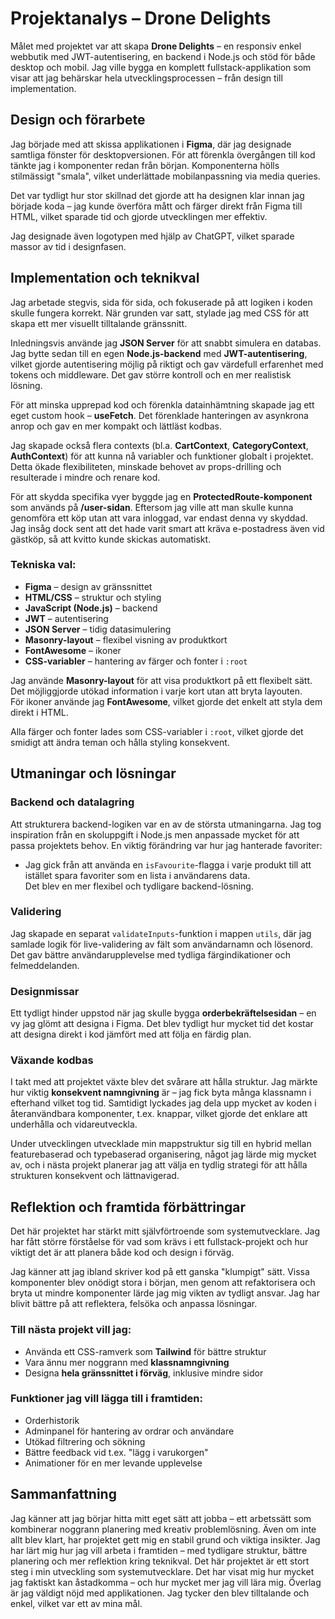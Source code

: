 # Projektanalys – Drone Delights

Målet med projektet var att skapa **Drone Delights** – en responsiv enkel webbutik med JWT-autentisering, en backend i Node.js och stöd för både desktop och mobil. Jag ville bygga en komplett fullstack-applikation som visar att jag behärskar hela utvecklingsprocessen – från design till implementation.

## Design och förarbete

Jag började med att skissa applikationen i **Figma**, där jag designade samtliga fönster för desktopversionen. För att förenkla övergången till kod tänkte jag i komponenter redan från början. Komponenterna hölls stilmässigt "smala", vilket underlättade mobilanpassning via media queries.

Det var tydligt hur stor skillnad det gjorde att ha designen klar innan jag började koda – jag kunde överföra mått och färger direkt från Figma till HTML, vilket sparade tid och gjorde utvecklingen mer effektiv.

Jag designade även logotypen med hjälp av ChatGPT, vilket sparade massor av tid i designfasen.

## Implementation och teknikval

Jag arbetade stegvis, sida för sida, och fokuserade på att logiken i koden skulle fungera korrekt. När grunden var satt, stylade jag med CSS för att skapa ett mer visuellt tilltalande gränssnitt.

Inledningsvis använde jag **JSON Server** för att snabbt simulera en databas. Jag bytte sedan till en egen **Node.js-backend** med **JWT-autentisering**, vilket gjorde autentisering möjlig på riktigt och gav värdefull erfarenhet med tokens och middleware. Det gav större kontroll och en mer realistisk lösning.

För att minska upprepad kod och förenkla datainhämtning skapade jag ett eget custom hook – **useFetch**. Det förenklade hanteringen av asynkrona anrop och gav en mer kompakt och lättläst kodbas.

Jag skapade också flera contexts (bl.a. **CartContext**, **CategoryContext**, **AuthContext**) för att kunna nå variabler och funktioner globalt i projektet. Detta ökade flexibiliteten, minskade behovet av props-drilling och resulterade i mindre och renare kod.

För att skydda specifika vyer byggde jag en **ProtectedRoute-komponent** som används på **/user-sidan**. Eftersom jag ville att man skulle kunna genomföra ett köp utan att vara inloggad, var endast denna vy skyddad. Jag insåg dock sent att det hade varit smart att kräva e-postadress även vid gästköp, så att kvitto kunde skickas automatiskt.

### Tekniska val:

- **Figma** – design av gränssnittet  
- **HTML/CSS** – struktur och styling  
- **JavaScript (Node.js)** – backend  
- **JWT** – autentisering  
- **JSON Server** – tidig datasimulering  
- **Masonry-layout** – flexibel visning av produktkort  
- **FontAwesome** – ikoner  
- **CSS-variabler** – hantering av färger och fonter i `:root`

Jag använde **Masonry-layout** för att visa produktkort på ett flexibelt sätt. Det möjliggjorde utökad information i varje kort utan att bryta layouten.  
För ikoner använde jag **FontAwesome**, vilket gjorde det enkelt att styla dem direkt i HTML.

Alla färger och fonter lades som CSS-variabler i `:root`, vilket gjorde det smidigt att ändra teman och hålla styling konsekvent.

## Utmaningar och lösningar

### Backend och datalagring

Att strukturera backend-logiken var en av de största utmaningarna. Jag tog inspiration från en skoluppgift i Node.js men anpassade mycket för att passa projektets behov. En viktig förändring var hur jag hanterade favoriter:

- Jag gick från att använda en `isFavourite`-flagga i varje produkt till att istället spara favoriter som en lista i användarens data.  
  Det blev en mer flexibel och tydligare backend-lösning.

### Validering

Jag skapade en separat `validateInputs`-funktion i mappen `utils`, där jag samlade logik för live-validering av fält som användarnamn och lösenord. Det gav bättre användarupplevelse med tydliga färgindikationer och felmeddelanden.

### Designmissar

Ett tydligt hinder uppstod när jag skulle bygga **orderbekräftelsesidan** – en vy jag glömt att designa i Figma. Det blev tydligt hur mycket tid det kostar att designa direkt i kod jämfört med att följa en färdig plan.

### Växande kodbas

I takt med att projektet växte blev det svårare att hålla struktur. Jag märkte hur viktig **konsekvent namngivning** är – jag fick byta många klassnamn i efterhand vilket tog tid. Samtidigt lyckades jag dela upp mycket av koden i återanvändbara komponenter, t.ex. knappar, vilket gjorde det enklare att underhålla och vidareutveckla.

Under utvecklingen utvecklade min mappstruktur sig till en hybrid mellan featurebaserad och typebaserad organisering, något jag lärde mig mycket av, och i nästa projekt planerar jag att välja en tydlig strategi för att hålla strukturen konsekvent och lättnavigerad.

## Reflektion och framtida förbättringar

Det här projektet har stärkt mitt självförtroende som systemutvecklare. Jag har fått större förståelse för vad som krävs i ett fullstack-projekt och hur viktigt det är att planera både kod och design i förväg.  

Jag känner att jag ibland skriver kod på ett ganska "klumpigt" sätt. Vissa komponenter blev onödigt stora i början, men genom att refaktorisera och bryta ut mindre komponenter lärde jag mig vikten av tydligt ansvar. Jag har blivit bättre på att reflektera, felsöka och anpassa lösningar.

### Till nästa projekt vill jag:

- Använda ett CSS-ramverk som **Tailwind** för bättre struktur  
- Vara ännu mer noggrann med **klassnamngivning**  
- Designa **hela gränssnittet i förväg**, inklusive mindre sidor  

### Funktioner jag vill lägga till i framtiden:

- Orderhistorik  
- Adminpanel för hantering av ordrar och användare  
- Utökad filtrering och sökning  
- Bättre feedback vid t.ex. "lägg i varukorgen"  
- Animationer för en mer levande upplevelse  

## Sammanfattning

Jag känner att jag börjar hitta mitt eget sätt att jobba – ett arbetssätt som kombinerar noggrann planering med kreativ problemlösning. Även om inte allt blev klart, har projektet gett mig en stabil grund och viktiga insikter. Jag har lärt mig hur jag vill arbeta i framtiden – med tydligare struktur, bättre planering och mer reflektion kring teknikval. Det här projektet är ett stort steg i min utveckling som systemutvecklare. Det har visat mig hur mycket jag faktiskt kan åstadkomma – och hur mycket mer jag vill lära mig. Överlag är jag väldigt nöjd med applikationen. Jag tycker den blev tilltalande och enkel, vilket var ett av mina mål.